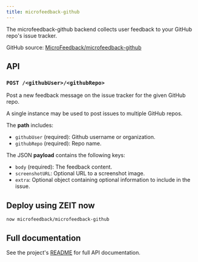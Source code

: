 ```yaml
---
title: microfeedback-github
---
```


The microfeedback-github backend collects user feedback to your GitHub
repo's issue tracker.

GitHub source: [MicroFeedback/microfeedback-github](https://github.com/MicroFeedback/microfeedback-github)

## API

### `POST /<githubUser>/<githubRepo>`

Post a new feedback message on the issue tracker for the given GitHub
repo.

A single instance may be used to post issues to multiple GitHub repos.

The **path** includes:

- `githubUser` (required): Github username or organization.
- `githubRepo` (required): Repo name.

The JSON **payload** contains the following keys:

- `body` (required): The feedback content.
- `screenshotURL`: Optional URL to a screenshot image.
- `extra`: Optional object containing optional information to include in the issue.


## Deploy using ZEIT now

```
now microfeedback/microfeedback-github
```

## Full documentation

See the project's [README](https://github.com/MicroFeedback/microfeedback-github) for full API documentation.
